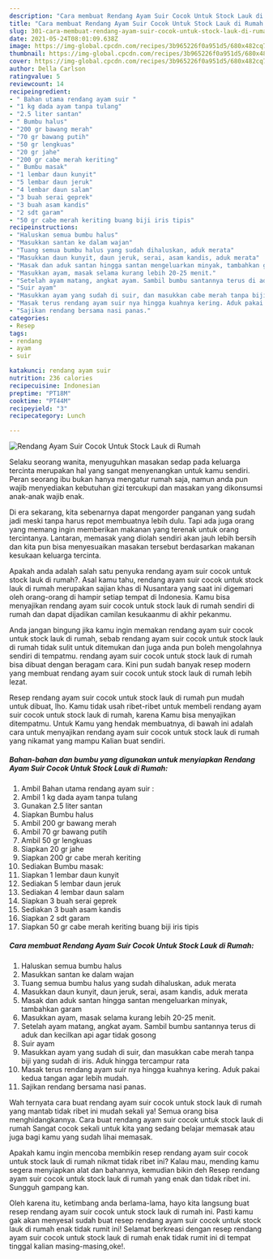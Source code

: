 ```yaml
---
description: "Cara membuat Rendang Ayam Suir Cocok Untuk Stock Lauk di Rumah yang nikmat dan Mudah Dibuat"
title: "Cara membuat Rendang Ayam Suir Cocok Untuk Stock Lauk di Rumah yang nikmat dan Mudah Dibuat"
slug: 301-cara-membuat-rendang-ayam-suir-cocok-untuk-stock-lauk-di-rumah-yang-nikmat-dan-mudah-dibuat
date: 2021-05-24T08:01:09.638Z
image: https://img-global.cpcdn.com/recipes/3b965226f0a951d5/680x482cq70/rendang-ayam-suir-cocok-untuk-stock-lauk-di-rumah-foto-resep-utama.jpg
thumbnail: https://img-global.cpcdn.com/recipes/3b965226f0a951d5/680x482cq70/rendang-ayam-suir-cocok-untuk-stock-lauk-di-rumah-foto-resep-utama.jpg
cover: https://img-global.cpcdn.com/recipes/3b965226f0a951d5/680x482cq70/rendang-ayam-suir-cocok-untuk-stock-lauk-di-rumah-foto-resep-utama.jpg
author: Della Carlson
ratingvalue: 5
reviewcount: 14
recipeingredient:
- " Bahan utama rendang ayam suir "
- "1 kg dada ayam tanpa tulang"
- "2.5 liter santan"
- " Bumbu halus"
- "200 gr bawang merah"
- "70 gr bawang putih"
- "50 gr lengkuas"
- "20 gr jahe"
- "200 gr cabe merah keriting"
- " Bumbu masak"
- "1 lembar daun kunyit"
- "5 lembar daun jeruk"
- "4 lembar daun salam"
- "3 buah serai geprek"
- "3 buah asam kandis"
- "2 sdt garam"
- "50 gr cabe merah keriting buang biji iris tipis"
recipeinstructions:
- "Haluskan semua bumbu halus"
- "Masukkan santan ke dalam wajan"
- "Tuang semua bumbu halus yang sudah dihaluskan, aduk merata"
- "Masukkan daun kunyit, daun jeruk, serai, asam kandis, aduk merata"
- "Masak dan aduk santan hingga santan mengeluarkan minyak, tambahkan garam"
- "Masukkan ayam, masak selama kurang lebih 20-25 menit."
- "Setelah ayam matang, angkat ayam. Sambil bumbu santannya terus di aduk dan kecilkan api agar tidak gosong"
- "Suir ayam"
- "Masukkan ayam yang sudah di suir, dan masukkan cabe merah tanpa biji yang sudah di iris. Aduk hingga tercampur rata"
- "Masak terus rendang ayam suir nya hingga kuahnya kering. Aduk pakai kedua tangan agar lebih mudah."
- "Sajikan rendang bersama nasi panas."
categories:
- Resep
tags:
- rendang
- ayam
- suir

katakunci: rendang ayam suir 
nutrition: 236 calories
recipecuisine: Indonesian
preptime: "PT18M"
cooktime: "PT44M"
recipeyield: "3"
recipecategory: Lunch

---
```



![Rendang Ayam Suir Cocok Untuk Stock Lauk di Rumah](https://img-global.cpcdn.com/recipes/3b965226f0a951d5/680x482cq70/rendang-ayam-suir-cocok-untuk-stock-lauk-di-rumah-foto-resep-utama.jpg)

Selaku seorang wanita, menyuguhkan masakan sedap pada keluarga tercinta merupakan hal yang sangat menyenangkan untuk kamu sendiri. Peran seorang ibu bukan hanya mengatur rumah saja, namun anda pun wajib menyediakan kebutuhan gizi tercukupi dan masakan yang dikonsumsi anak-anak wajib enak.

Di era  sekarang, kita sebenarnya dapat mengorder panganan yang sudah jadi meski tanpa harus repot membuatnya lebih dulu. Tapi ada juga orang yang memang ingin memberikan makanan yang terenak untuk orang tercintanya. Lantaran, memasak yang diolah sendiri akan jauh lebih bersih dan kita pun bisa menyesuaikan masakan tersebut berdasarkan makanan kesukaan keluarga tercinta. 



Apakah anda adalah salah satu penyuka rendang ayam suir cocok untuk stock lauk di rumah?. Asal kamu tahu, rendang ayam suir cocok untuk stock lauk di rumah merupakan sajian khas di Nusantara yang saat ini digemari oleh orang-orang di hampir setiap tempat di Indonesia. Kamu bisa menyajikan rendang ayam suir cocok untuk stock lauk di rumah sendiri di rumah dan dapat dijadikan camilan kesukaanmu di akhir pekanmu.

Anda jangan bingung jika kamu ingin memakan rendang ayam suir cocok untuk stock lauk di rumah, sebab rendang ayam suir cocok untuk stock lauk di rumah tidak sulit untuk ditemukan dan juga anda pun boleh mengolahnya sendiri di tempatmu. rendang ayam suir cocok untuk stock lauk di rumah bisa dibuat dengan beragam cara. Kini pun sudah banyak resep modern yang membuat rendang ayam suir cocok untuk stock lauk di rumah lebih lezat.

Resep rendang ayam suir cocok untuk stock lauk di rumah pun mudah untuk dibuat, lho. Kamu tidak usah ribet-ribet untuk membeli rendang ayam suir cocok untuk stock lauk di rumah, karena Kamu bisa menyajikan ditempatmu. Untuk Kamu yang hendak membuatnya, di bawah ini adalah cara untuk menyajikan rendang ayam suir cocok untuk stock lauk di rumah yang nikamat yang mampu Kalian buat sendiri.

<!--inarticleads1-->

##### Bahan-bahan dan bumbu yang digunakan untuk menyiapkan Rendang Ayam Suir Cocok Untuk Stock Lauk di Rumah:

1. Ambil  Bahan utama rendang ayam suir :
1. Ambil 1 kg dada ayam tanpa tulang
1. Gunakan 2.5 liter santan
1. Siapkan  Bumbu halus
1. Ambil 200 gr bawang merah
1. Ambil 70 gr bawang putih
1. Ambil 50 gr lengkuas
1. Siapkan 20 gr jahe
1. Siapkan 200 gr cabe merah keriting
1. Sediakan  Bumbu masak:
1. Siapkan 1 lembar daun kunyit
1. Sediakan 5 lembar daun jeruk
1. Sediakan 4 lembar daun salam
1. Siapkan 3 buah serai geprek
1. Sediakan 3 buah asam kandis
1. Siapkan 2 sdt garam
1. Siapkan 50 gr cabe merah keriting buang biji iris tipis




<!--inarticleads2-->

##### Cara membuat Rendang Ayam Suir Cocok Untuk Stock Lauk di Rumah:

1. Haluskan semua bumbu halus
1. Masukkan santan ke dalam wajan
1. Tuang semua bumbu halus yang sudah dihaluskan, aduk merata
1. Masukkan daun kunyit, daun jeruk, serai, asam kandis, aduk merata
1. Masak dan aduk santan hingga santan mengeluarkan minyak, tambahkan garam
1. Masukkan ayam, masak selama kurang lebih 20-25 menit.
1. Setelah ayam matang, angkat ayam. Sambil bumbu santannya terus di aduk dan kecilkan api agar tidak gosong
1. Suir ayam
1. Masukkan ayam yang sudah di suir, dan masukkan cabe merah tanpa biji yang sudah di iris. Aduk hingga tercampur rata
1. Masak terus rendang ayam suir nya hingga kuahnya kering. Aduk pakai kedua tangan agar lebih mudah.
1. Sajikan rendang bersama nasi panas.




Wah ternyata cara buat rendang ayam suir cocok untuk stock lauk di rumah yang mantab tidak ribet ini mudah sekali ya! Semua orang bisa menghidangkannya. Cara buat rendang ayam suir cocok untuk stock lauk di rumah Sangat cocok sekali untuk kita yang sedang belajar memasak atau juga bagi kamu yang sudah lihai memasak.

Apakah kamu ingin mencoba membikin resep rendang ayam suir cocok untuk stock lauk di rumah nikmat tidak ribet ini? Kalau mau, mending kamu segera menyiapkan alat dan bahannya, kemudian bikin deh Resep rendang ayam suir cocok untuk stock lauk di rumah yang enak dan tidak ribet ini. Sungguh gampang kan. 

Oleh karena itu, ketimbang anda berlama-lama, hayo kita langsung buat resep rendang ayam suir cocok untuk stock lauk di rumah ini. Pasti kamu gak akan menyesal sudah buat resep rendang ayam suir cocok untuk stock lauk di rumah enak tidak rumit ini! Selamat berkreasi dengan resep rendang ayam suir cocok untuk stock lauk di rumah enak tidak rumit ini di tempat tinggal kalian masing-masing,oke!.

